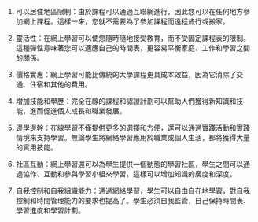 

1. 可以居住地區限制：由於課程可以通過互聯網進行，因此您可以在任何地方參加網上課程。這樣一來，您就不需要為了參加課程而遠程旅行或搬家。 

2. 靈活性：在網上學習可以使您隨時隨地接受教育，而不受固定課程表的限制。這種彈性意味著您可以適應自己的時間表，更容易平衡家庭、工作和學習之間的關係。 

3. 價格實惠：網上學習可能比傳統的大學課程更具成本效益，因為它消除了交通、住宿和其他的費用。 

4. 增加技能和學歷：完全在線的課程和認證計劃可以幫助人們獲得新知識和技能，進而促進個人成長和職業發展。 

5. 邊學邊幹：在線學習不僅提供更多的選擇和方便，還可以通過實踐活動和實踐情境來支持學習。無論學生將網絡學習應用於職業或個人生活，都將獲得大量的實用技能。 

6. 社區互動：網上學習還可以為學生提供一個動態的學習社區，學生之間可以通過協作、互動和參與學習小組來學習，這樣可以增加知識的廣度和深度。 

7. 自我控制和自我組織能力：通過網絡學習，學生可以自由自在地學習，對自我控制和時間管理能力的要求也提高了。學生必須自我監管，自己保持時間表、學習進度和學習計劃。